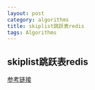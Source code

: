 ```yaml
---
layout: post
category: algorithms
title: skiplist跳跃表redis
tags: Algorithms
---
```


## skiplist跳跃表redis

[参考链接](https://juejin.im/post/57fa935b0e3dd90057c50fbc#heading-7)


